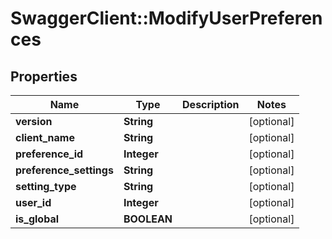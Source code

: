 # SwaggerClient::ModifyUserPreferences

## Properties
Name | Type | Description | Notes
------------ | ------------- | ------------- | -------------
**version** | **String** |  | [optional] 
**client_name** | **String** |  | [optional] 
**preference_id** | **Integer** |  | [optional] 
**preference_settings** | **String** |  | [optional] 
**setting_type** | **String** |  | [optional] 
**user_id** | **Integer** |  | [optional] 
**is_global** | **BOOLEAN** |  | [optional] 


